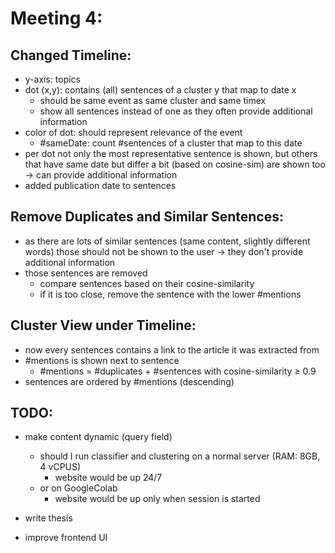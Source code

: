 # Meeting 4:

## Changed Timeline:
  - y-axis: topics
  - dot (x,y): contains (all) sentences of a cluster y that map to date x
      - should be same event as same cluster and same timex
      - show all sentences instead of one as they often provide additional information
  - color of dot: should represent relevance of the event
      - #sameDate: count #sentences of a cluster that map to this date
  - per dot not only the most representative sentence is shown, but others that have same date but differ a bit (based on cosine-sim) are shown too → can provide additional information
  - added publication date to sentences


## Remove Duplicates and Similar Sentences:
  - as there are lots of similar sentences (same content, slightly different words) those should not be shown to the user → they don't provide additional information
  - those sentences are removed
    - compare sentences based on their cosine-similarity
    - if it is too close, remove the sentence with the lower #mentions

## Cluster View under Timeline:
  - now every sentences contains a link to the article it was extracted from
  - #mentions is shown next to sentence
    - #mentions = #duplicates + #sentences with cosine-similarity ≥ 0.9
  - sentences are ordered by #mentions (descending)

## TODO:
- make content dynamic (query field)
  - should I run classifier and clustering on a normal server (RAM: 8GB, 4 vCPUS)
    - website would be up 24/7
  - or on GoogleColab
    - website would be up only when session is started

- write thesis

- improve frontend UI
